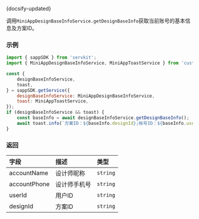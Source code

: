 {docsify-updated}

调用`MiniAppDesignBaseInfoService.getDesignBaseInfo`获取当前账号的基本信息及方案ID。

### 示例

```js
import { sappSDK } from 'servkit';
import { MiniAppDesignBaseInfoService, MiniAppToastService } from 'custom-miniapp-sdk';

const {
    designBaseInfoService,
    toast,
} = sappSDK.getService({
    designBaseInfoService: MiniAppDesignBaseInfoService,
    toast: MiniAppToastService,
});
if (designBaseInfoService && toast) {
    const baseInfo = await designBaseInfoService.getDesignBaseInfo();
    await toast.info(`方案ID：${baseInfo.designId};帐号ID：${baseInfo.userId};帐号名称: ${baseInfo.accountName}; 帐号手机号：${baseInfo.accountPhone}`);
}
```

### 返回

| 字段 | 描述 | 类型 |
| :-----| :---- | :---- | 
| accountName | 设计师昵称 | `string` | 
| accountPhone | 设计师手机号 | `string` | 
| userId | 用户ID | `string` |
| designId | 方案ID | `string` |

